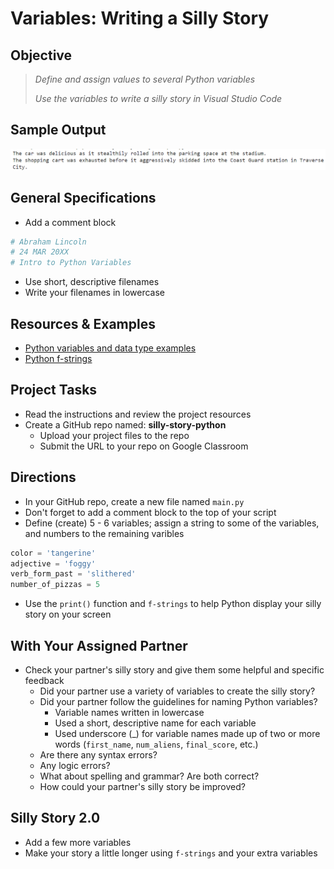 
# Variables: Writing a Silly Story

## Objective

> *Define and assign values to several Python variables*
>
> *Use the variables to write a silly story in Visual Studio Code*


## Sample Output

![Silly story output](silly-story-output.png)

## General Specifications

- Add a comment block 
```python
# Abraham Lincoln
# 24 MAR 20XX
# Intro to Python Variables
```
- Use short, descriptive filenames
- Write your filenames in lowercase

## Resources & Examples

- [Python variables and data type examples](https://www.programiz.com/python-programming/variables-constants-literals)
- [Python f-strings](https://www.w3schools.com/python/trypython.asp?filename=demo_fstring_placeholder)

## Project Tasks

- Read the instructions and review the project resources
- Create a GitHub repo named: **silly-story-python**
    - Upload your project files to the repo
    - Submit the URL to your repo on Google Classroom
 
## Directions

- In your GitHub repo, create a new file named `main.py`
- Don't forget to add a comment block to the top of your script
- Define (create) 5 - 6 variables; assign a string to some of the variables, and numbers to the remaining varibles
```python
color = 'tangerine'
adjective = 'foggy'
verb_form_past = 'slithered'
number_of_pizzas = 5
```
-  Use the `print()` function and `f-strings` to help Python display your silly story on your screen

## With Your Assigned Partner

- Check your partner's silly story and give them some helpful and specific feedback
    - Did your partner use a variety of variables to create the silly story?
    - Did your partner follow the guidelines for naming Python variables?
         - Variable names written in lowercase
         - Used a short, descriptive name for each variable
         - Used underscore (_) for variable names made up of two or more words (`first_name`, `num_aliens`, `final_score`, etc.)
     - Are there any syntax errors?
     - Any logic errors?
     - What about spelling and grammar?  Are both correct?
     - How could your partner's silly story be improved?
 
## Silly Story 2.0

- Add a few more variables
- Make your story a little longer using `f-strings` and your extra variables
